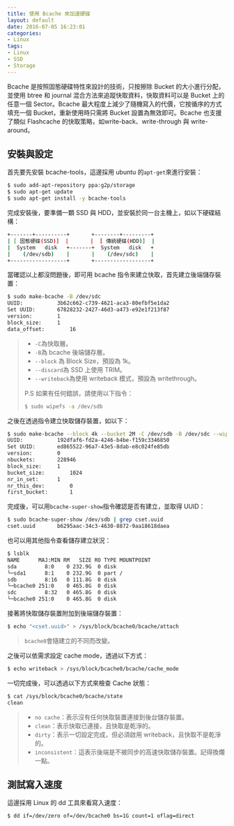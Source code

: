 ```yaml
---
title: 使用 Bcache 來加速硬碟
layout: default
date: 2016-07-05 16:23:01
categories:
- Linux
tags:
- Linux
- SSD
- Storage
---
```

Bcache 是按照固態硬碟特性來設計的技術，只按擦除 Bucket 的大小進行分配，並使用 btree 和 journal 混合方法來追蹤快取資料，快取資料可以是 Bucket 上的任意一個 Sector。Bcache 最大程度上減少了隨機寫入的代價，它按循序的方式填充一個 Bucket，重新使用時只需將 Bucket 設置為無效即可。Bcache 也支援了類似 Flashcache 的快取策略，如write-back、write-through 與 write-around。

<!--more-->

## 安裝與設定
首先要先安裝 bcache-tools，這邊採用 ubuntu 的`apt-get`來進行安裝：
```sh
$ sudo add-apt-repository ppa:g2p/storage
$ sudo apt-get update
$ sudo apt-get install -y bcache-tools
```

完成安裝後，要準備一顆 SSD 與 HDD，並安裝於同一台主機上，如以下硬碟結構：
```sh
+-------+----------+       +--------+---------+       
| [ 固態硬碟(SSD)]  |       |  [ 傳統硬碟(HDD)]  |       
|  System   disk   +-------+  System   disk   +
|    (/dev/sdb)    |       |    (/dev/sdc)    |
+------------------+       +------------------+
```

當確認以上都沒問題後，即可用 bcache 指令來建立快取，首先建立後端儲存裝置：
```sh
$ sudo make-bcache -B /dev/sdc
UUID:			3b62c662-c739-4621-aca3-80efbf5e1da2
Set UUID:		67828232-2427-46d3-a473-e92e1f213f87
version:		1
block_size:		1
data_offset:		16
```
> * `-C`為快取層。
> * `-B`為 bcache 後端儲存層。
> * `--block` 為 Block Size，預設為 1k。
> * `--discard`為 SSD 上使用 TRIM。
> * `--writeback`為使用 writeback 模式，預設為 writethrough。
>
> P.S 如果有任何錯誤，請使用以下指令：
> ```sh
> $ sudo wipefs -a /dev/sdb
> ```

之後在透過指令建立快取儲存裝置，如以下：
```sh
$ sudo make-bcache --block 4k --bucket 2M -C /dev/sdb -B /dev/sdc --wipe-bcache
UUID:			192dfaf6-fd2a-4246-b4be-f159c3346850
Set UUID:		ed865522-96a7-43e5-8dab-e8c024fe85db
version:		0
nbuckets:		228946
block_size:		1
bucket_size:		1024
nr_in_set:		1
nr_this_dev:		0
first_bucket:		1
```

完成後，可以用`bcache-super-show`指令確認是否有建立，並取得 UUID：
```sh
$ sudo bcache-super-show /dev/sdb | grep cset.uuid
cset.uuid		b6295aac-34c3-4630-8872-9aa18618daea
```

也可以用其他指令查看儲存建立狀況：
```sh
$ lsblk
NAME      MAJ:MIN RM   SIZE RO TYPE MOUNTPOINT
sda         8:0    0 232.9G  0 disk
└─sda1      8:1    0 232.9G  0 part /
sdb         8:16   0 111.8G  0 disk
└─bcache0 251:0    0 465.8G  0 disk
sdc         8:32   0 465.8G  0 disk
└─bcache0 251:0    0 465.8G  0 disk
```

接著將快取儲存裝置附加到後端儲存裝置：
```sh
$ echo "<cset.uuid>" > /sys/block/bcache0/bcache/attach
```
> `bcache0`會隨建立的不同而改變。

之後可以依需求設定 cache mode，透過以下方式：
```sh
$ echo writeback > /sys/block/bcache0/bcache/cache_mode
```

一切完成後，可以透過以下方式來檢查 Cache 狀態：
```sh
$ cat /sys/block/bcache0/bcache/state
clean
```
> * `no cache`：表示沒有任何快取裝置連接到後台儲存裝置。
> * `clean`：表示快取已連接，且快取是乾淨的。
> * `dirty`：表示一切設定完成，但必須啟用 writeback，且快取不是乾淨的。
> * `inconsistent`：這表示後端是不被同步的高速快取儲存裝置。記得換爛一點。

## 測試寫入速度
這邊採用 Linux 的 dd 工具來看寫入速度：
```sh
$ dd if=/dev/zero of=/dev/bcache0 bs=1G count=1 oflag=direct
```
